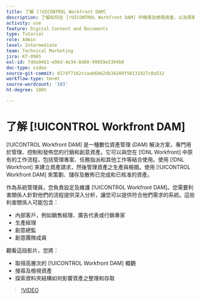 ```yaml
---
title: 了解 [!UICONTROL Workfront DAM]
description: 了解如何在 [!UICONTROL Workfront DAM] 中搜尋及檢視資產，以及探索資料夾結構如何影響資產之整理和存取。
activity: use
feature: Digital Content and Documents
type: Tutorial
role: Admin
level: Intermediate
team: Technical Marketing
jira: KT-8965
exl-id: fdda9461-e96d-4e34-8d80-99059e5394b0
doc-type: video
source-git-commit: d17df7162ccaab6b62db34209f50131927c0a532
workflow-type: tm+mt
source-wordcount: '183'
ht-degree: 100%

---
```


# 了解 [!UICONTROL Workfront DAM]

[!UICONTROL Workfront DAM] 是一種數位資產管理 (DAM) 解決方案，專門用於管理、控制和發佈您的行銷和創意資產。它可以與您在 [!DNL Workfront] 中原有的工作流程，包括管理專案、任務指派和其他工作等結合使用。使用 [!DNL Workfront] 來建立資產請求，然後管理資產之生產與檢閱。使用 [!UICONTROL Workfront DAM] 來策劃、儲存及散佈已完成和已核准的資產。


作為系統管理員，您負責設定及維護 [!UICONTROL Workfront DAM]。您需要利害關係人針對他們的流程提供深入分析，讓您可以提供符合他們需求的系統。這些利害關係人可能包含：

* 內部客戶，例如銷售經理、廣告代表或行銷專家
* 生產經理
* 創意總監
* 創意團隊成員

觀看這段影片，您將：

* 取得高層次的 [!UICONTROL Workfront DAM] 概觀
* 搜尋及檢視資產
* 探索資料夾結構如何影響資產之整理和存取

>[!VIDEO](https://video.tv.adobe.com/v/335228/?quality=12&learn=on&enablevpops)
